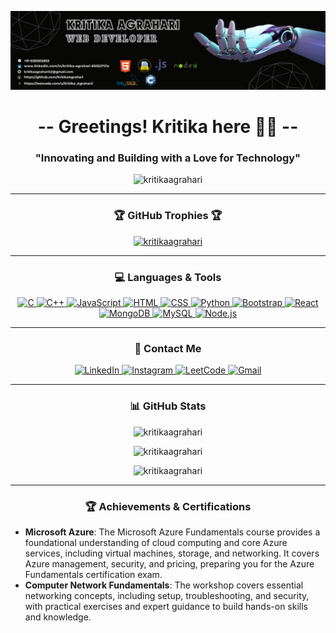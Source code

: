 ![logo](https://github.com/KritikaAgrahari/KritikaAgrahari/blob/main/Banner.png)

<h1 align="center">-- Greetings! Kritika here 👩‍💻 --</h1>
<h3 align="center">"Innovating and Building with a Love for Technology"</h3>

<p align="center">
  <img src="https://komarev.com/ghpvc/?username=kritikaagrahari&label=Profile%20views&color=0e75b6&style=flat" alt="kritikaagrahari" />
</p>

---

<h3 align="center">🏆 GitHub Trophies 🏆</h3>
<p align="center">
  <a href="https://github.com/ryo-ma/github-profile-trophy">
    <img src="https://github-profile-trophy.vercel.app/?username=kritikaagrahari&theme=onedark&no-frame=true&row=1&column=6" alt="kritikaagrahari" />
  </a>
</p>

---

<h3 align="center">💻 Languages & Tools</h3>
<p align="center">
  <a href="https://www.cprogramming.com/" target="_blank">
    <img src="https://img.shields.io/badge/C-00599C?style=for-the-badge&logo=c&logoColor=white" alt="C" />
  </a>
  <a href="https://www.w3schools.com/cpp/" target="_blank">
    <img src="https://img.shields.io/badge/C++-00599C?style=for-the-badge&logo=c%2B%2B&logoColor=white" alt="C++" />
  </a>
  <a href="https://developer.mozilla.org/en-US/docs/Web/JavaScript" target="_blank">
    <img src="https://img.shields.io/badge/JavaScript-F7DF1E?style=for-the-badge&logo=javascript&logoColor=black" alt="JavaScript" />
  </a>
  <a href="https://www.w3.org/html/" target="_blank">
    <img src="https://img.shields.io/badge/HTML5-E34F26?style=for-the-badge&logo=html5&logoColor=white" alt="HTML" />
  </a>
  <a href="https://www.w3schools.com/css/" target="_blank">
    <img src="https://img.shields.io/badge/CSS3-1572B6?style=for-the-badge&logo=css3&logoColor=white" alt="CSS" />
  </a>
  <a href="https://www.python.org/" target="_blank">
    <img src="https://img.shields.io/badge/Python-3776AB?style=for-the-badge&logo=python&logoColor=white" alt="Python" />
  </a>
  <a href="https://getbootstrap.com/" target="_blank">
    <img src="https://img.shields.io/badge/Bootstrap-563D7C?style=for-the-badge&logo=bootstrap&logoColor=white" alt="Bootstrap" />
  </a>
  <a href="https://reactjs.org/" target="_blank">
    <img src="https://img.shields.io/badge/React-61DAFB?style=for-the-badge&logo=react&logoColor=black" alt="React" />
  </a>
  <a href="https://www.mongodb.com/" target="_blank">
    <img src="https://img.shields.io/badge/MongoDB-4EA94B?style=for-the-badge&logo=mongodb&logoColor=white" alt="MongoDB" />
  </a>
  <a href="https://www.mysql.com/" target="_blank">
    <img src="https://img.shields.io/badge/MySQL-4479A1?style=for-the-badge&logo=mysql&logoColor=white" alt="MySQL" />
  </a>
  <a href="https://nodejs.org/" target="_blank">
    <img src="https://img.shields.io/badge/Node.js-339933?style=for-the-badge&logo=node-dot-js&logoColor=white" alt="Node.js" />
  </a>
</p>

---

<h3 align="center">📧 Contact Me</h3>
<p align="center">
  <a href="https://linkedin.com/in/kritika-agrahari" target="_blank">
    <img src="https://img.shields.io/badge/LinkedIn-0A66C2?style=for-the-badge&logo=linkedin&logoColor=white" alt="LinkedIn" />
  </a>
  <a href="https://instagram.com/aaa_kritika" target="_blank">
    <img src="https://img.shields.io/badge/Instagram-E4405F?style=for-the-badge&logo=instagram&logoColor=white" alt="Instagram" />
  </a>
  <a href="https://www.leetcode.com/kritika-agrahari" target="_blank">
    <img src="https://img.shields.io/badge/LeetCode-FFA116?style=for-the-badge&logo=leet-code&logoColor=white" alt="LeetCode" />
  </a>
  <a href="mailto:kritikaagrahari42@gmail.com">
    <img src="https://img.shields.io/badge/Gmail-D14836?style=for-the-badge&logo=gmail&logoColor=white" alt="Gmail" />
  </a>
</p>

---

<h3 align="center">📊 GitHub Stats</h3>
<p align="center">
  <img src="https://github-readme-stats.vercel.app/api?username=kritikaagrahari&show_icons=true&theme=radical" alt="kritikaagrahari" />
</p>

<p align="center">
  <img src="https://github-readme-streak-stats.herokuapp.com/?user=kritikaagrahari&theme=radical" alt="kritikaagrahari" />
</p>

<p align="center">
  <img src="https://github-readme-stats.vercel.app/api/top-langs?username=kritikaagrahari&show_icons=true&theme=radical&layout=compact" alt="kritikaagrahari" />
</p>

---

<h3 align="center">🏆 Achievements & Certifications</h3>
<ul>
  <li><strong>Microsoft Azure</strong>: The Microsoft Azure Fundamentals course provides a foundational understanding of cloud computing and core Azure services, including virtual machines, storage, and networking. It covers Azure management, security, and pricing, preparing you for the Azure Fundamentals certification exam.</li>
  <li><strong>Computer Network Fundamentals</strong>: The workshop covers essential networking concepts, including setup, troubleshooting, and security, with practical exercises and expert guidance to build hands-on skills and knowledge.</li>
</ul>
